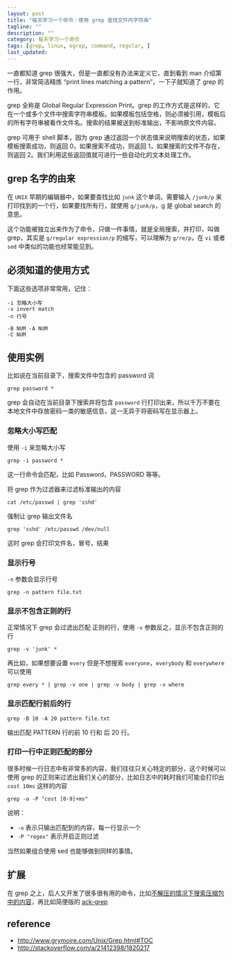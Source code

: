 ```yaml
---
layout: post
title: "每天学习一个命令：使用 grep 查找文件内字符串"
tagline: ""
description: ""
category: 每天学习一个命令
tags: [grep, linux, egrep, command, regular, ]
last_updated:
---
```


一直都知道 grep 很强大，但是一直都没有办法来定义它，直到看到 man 介绍第一行，非常简洁精炼 “print lines matching a pattern”，一下子就知道了 grep 的作用。

grep 全称是 Global Regular Expression Print。grep 的工作方式是这样的，它在一个或多个文件中搜索字符串模板。如果模板包括空格，则必须被引用，模板后的所有字符串被看作文件名。搜索的结果被送到标准输出，不影响原文件内容。

grep 可用于 shell 脚本，因为 grep 通过返回一个状态值来说明搜索的状态，如果模板搜索成功，则返回 0，如果搜索不成功，则返回 1，如果搜索的文件不存在，则返回 2。我们利用这些返回值就可进行一些自动化的文本处理工作。

## grep 名字的由来
在 `UNIX` 早期的编辑器中，如果要查找比如 `junk` 这个单词，需要输入 `/junk/p` 来打印找到的一个行，如果要找所有行，就使用 `g/junk/p`，g 是 global search 的意思。

这个功能被独立出来作为了命令，只做一件事情，就是全局搜索，并打印，叫做 grep，其实是 `g/regular expression/p` 的缩写，可以理解为 `g/re/p`，在 `vi` 或者 `sed` 中类似的功能也经常能见到。

## 必须知道的使用方式
下面这些选项非常常用，记住：

    -i 忽略大小写
    -v invert match
    -n 行号

    -B NUM -A NUM
    -C NUM

## 使用实例
比如说在当前目录下，搜索文件中包含的 password 词

    grep password *

grep 会自动在当前目录下搜索并将包含 `password` 行打印出来，所以千万不要在本地文件中存放密码一类的敏感信息，这一无异于将密码写在显示器上。

### 忽略大小写匹配

使用 `-i` 来忽略大小写

    grep -i password *

这一行命令会匹配，比如 Password，PASSWORD 等等。

将 grep 作为过滤器来过滤标准输出的内容

    cat /etc/passwd | grep 'sshd'

强制让 grep 输出文件名

    grep 'sshd' /etc/passwd /dev/null

这时 grep 会打印文件名，冒号，结果

### 显示行号
`-n` 参数会显示行号

    grep -n pattern file.txt

### 显示不包含正则的行
正常情况下 grep 会过滤出匹配 正则的行，使用 `-v` 参数反之，显示不包含正则的行

    grep -v 'junk' *

再比如，如果想要设置 `every` 但是不想搜索 `everyone`，`everybody` 和 `everywhere` 可以使用

    grep every * | grep -v one | grep -v body | grep -v where

### 显示匹配行前后的行

    grep -B 10 -A 20 pattern file.txt

输出匹配 PATTERN 行的前 10 行和 后 20 行。

### 打印一行中正则匹配的部分
很多时候一行日志中有非常多的内容，我们往往只关心特定的部分，这个时候可以使用 grep 的正则来过滤出我们关心的部分，比如日志中的耗时我们可能会打印出 `cost 10ms` 这样的内容

    grep -o -P "cost [0-9]+ms"

说明：

- `-o` 表示只输出匹配到的内容，每一行显示一个
- `-P "regex"` 表示开启正则过滤

当然如果组合使用 sed 也能够做到同样的事情。

## 扩展
在 grep 之上，后人又开发了很多很有用的命令，比如[不解压的情况下搜索压缩包中的内容](/post/2017/11/zgrep-grep-gz-file.html)，再比如简便版的 [ack-grep](/post/2017/10/ack-grep.html)

## reference

- <http://www.grymoire.com/Unix/Grep.html#TOC>
- <http://stackoverflow.com/a/21412398/1820217>
